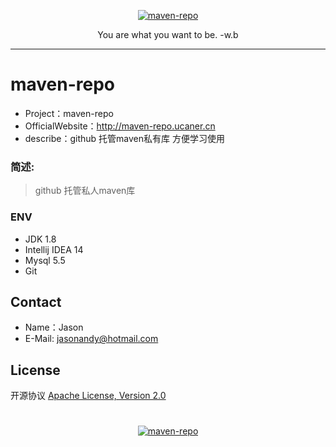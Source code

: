 <p align=center>
  <a href="https://github.com/Jasonandy/maven-repo">
    <img src="http://upload-images.jianshu.io/upload_images/7802425-9eb1bcd006e34aa6.png?imageMogr2/auto-orient/strip%7CimageView2/2/w/1240" alt="maven-repo" >
  </a>
</p>
<p align=center>
  You are what you want to be.  -w.b
</p>

----

# maven-repo
* Project：maven-repo
* OfficialWebsite：http://maven-repo.ucaner.cn
* describe：github 托管maven私有库 方便学习使用

### 简述:
> github 托管私人maven库

### ENV
- JDK 1.8
- Intellij IDEA 14
- Mysql 5.5
- Git

## Contact
- Name：Jason
- E-Mail: jasonandy@hotmail.com

## License
开源协议 [Apache License, Version 2.0](http://www.apache.org/licenses/LICENSE-2.0.html)

#
<p align=center>
  <a href="https://github.com/Jasonandy/maven-repo">
    <img src="http://upload-images.jianshu.io/upload_images/7802425-bb910b4ae954107a.png?imageMogr2/auto-orient/strip%7CimageView2/2/w/1240" alt="maven-repo" >
  </a>
</p>